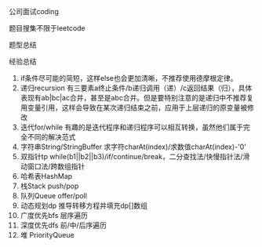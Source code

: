 公司面试coding

题目搜集不限于leetcode

题型总结

经验总结

1. if条件尽可能的简短，这样else也会更加清晰，不推荐使用德摩根定律。
2. 递归recursion 有三要素a终止条件/b递归调用（递）/c返回结果（归），具体表现有ab|bc|ac合并，甚至是abc合并。但是要特别注意的是递归中不推荐复用变量引用，这样会导致在某次递归结束之前，应用于上层递归的原变量被修改
3. 迭代for/while 有趣的是迭代程序和递归程序可以相互转换，虽然他们属于完全不同的解决范式
4. 字符串String/StringBuffer 求字符charAt(index)/求数值charAt(index)-'0'
5. 双指针tp while(b1||b2||b3)/if/continue/break，二分查找法/快慢指针法/滑动窗口法/跨数组指针
6. 哈希表HashMap
7. 栈Stack push/pop
8. 队列Queue offer/poll
9. 动态规划dp 推导转移方程并填充dp[]数组
10. 广度优先bfs 层序遍历
11. 深度优先dfs 前/中/后序遍历
12. 堆 PriorityQueue
